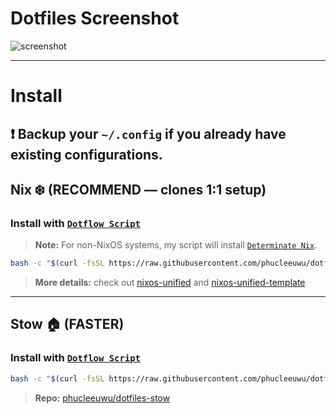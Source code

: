# **Dotfiles Screenshot**

![screenshot](https://github.com/user-attachments/assets/f18f5f01-6473-4a32-840a-774ee6e827cb)

---

# **Install**

## ❗ Backup your `~/.config` if you already have existing configurations.

## **Nix ❄️ (RECOMMEND — clones 1:1 setup)**

### Install with [`Dotflow Script`](https://github.com/phucleeuwu/dotflow)

> **Note:** For non-NixOS systems, my script will install [`Determinate Nix`](https://github.com/DeterminateSystems/nix-installer#installation).
```bash
bash -c "$(curl -fsSL https://raw.githubusercontent.com/phucleeuwu/dotflow/main/nix.sh)"
```
> **More details:** check out [nixos-unified](https://nixos-unified.org/) and [nixos-unified-template](https://github.com/juspay/nixos-unified-template)

---

## **Stow 🏠 (FASTER)**

### Install with [`Dotflow Script`](https://github.com/phucleeuwu/dotflow)

```bash
bash -c "$(curl -fsSL https://raw.githubusercontent.com/phucleeuwu/dotflow/main/stow.sh)"
```
> **Repo:** [phucleeuwu/dotfiles-stow](https://github.com/phucleeuwu/dotfiles-stow)

